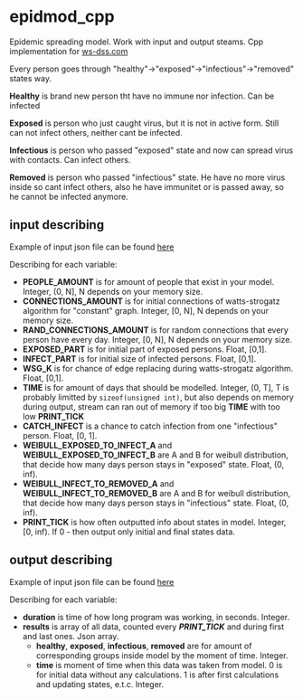 # epidmod_cpp
Epidemic spreading model. Work with input and output steams. Cpp implementation for [ws-dss.com](ws-dss.com)

Every person goes through "healthy"->"exposed"->"infectious"->"removed" states way.

__Healthy__ is brand new person tht have no immune nor infection. Can be infected

__Exposed__ is person who just caught virus, but it is not in active form. Still can not infect others, neither cant be infected.

__Infectious__ is person who passed "exposed" state and now can spread virus with contacts. Can infect others.

__Removed__ is person who passed "infectious" state. He have no more virus inside so cant infect others, also he have immunitet or is passed away, so he cannot be infected anymore.

## input describing
Example of input json file can be found [here](../ws_dss/input.json)

Describing for each variable:
*	__PEOPLE_AMOUNT__ is for amount of people that exist in your model. Integer, (0, N], N depends on your memory size.
*	__CONNECTIONS_AMOUNT__ is for initial connections of watts-strogatz algorithm for "constant" graph. Integer, [0, N], N depends on your memory size.
*	__RAND_CONNECTIONS_AMOUNT__ is for random connections that every person have every day. Integer, [0, N], N depends on your memory size.
*	__EXPOSED_PART__ is for initial part of exposed persons. Float, [0,1].
*	__INFECT_PART__ is for initial size of infected persons. Float, [0,1].
*	__WSG_K__ is for chance of edge replacing during watts-strogatz algorithm. Float, [0,1].
*	__TIME__ is for amount of days that should be modelled. Integer, (0, T], T is probably limitted by `sizeof(unsigned int)`, but also depends on memory during output, stream can ran out of memory if too big __TIME__ with too low __PRINT_TICK__ 
*	__CATCH_INFECT__ is a chance to catch infection from one "infectious" person. Float, [0, 1].
*	__WEIBULL_EXPOSED_TO_INFECT_A__ and __WEIBULL_EXPOSED_TO_INFECT_B__ are A and B for weibull distribution, that decide how many days person stays in "exposed" state. Float, (0, inf).
*	__WEIBULL_INFECT_TO_REMOVED_A__ and __WEIBULL_INFECT_TO_REMOVED_B__ are A and B for weibull distribution, that decide how many days person stays in "infectious" state. Float, (0, inf).
*	__PRINT_TICK__ is how often outputted info about states in model. Integer, [0, inf). If 0 - then output only initial and final states data.

## output describing
Example of input json file can be found [here](../ws_dss/output.json)

Describing for each variable:
* __duration__ is time of how long program was working, in seconds. Integer.
* __results__ is array of all data, counted every *__PRINT_TICK__* and during first and last ones. Json array.
  * __healthy__, __exposed__, __infectious__, __removed__ are for amount of corresponding groups inside model by the moment of time. Integer.
  * __time__ is moment of time when this data was taken from model. 0 is for initial data without any calculations. 1 is after first calculations and updating states, e.t.c. Integer.
